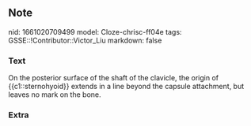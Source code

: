 ## Note
nid: 1661020709499
model: Cloze-chrisc-ff04e
tags: GSSE::!Contributor::Victor_Liu
markdown: false

### Text
<div>
  On the posterior surface of the shaft of the clavicle, the origin
  of {{c1::sternohyoid}} extends in a line beyond the capsule
  attachment, but leaves no mark on the bone.
</div>

### Extra


